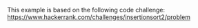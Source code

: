 This example is based on the following code challenge: https://www.hackerrank.com/challenges/insertionsort2/problem